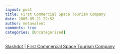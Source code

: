 ```yaml
---
layout: post
title: First Commercial Space Tourism Company
date: 2005-05-21 22:52
author: metavalent
comments: true
categories: [Uncategorized]
---
```

<a href="http://science.slashdot.org/article.pl?sid=05/05/21/1814213&amp;from=rss">Slashdot | First Commercial Space Tourism Company</a>
